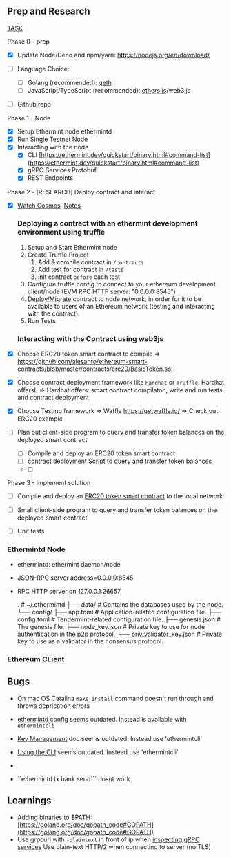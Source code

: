 ## Prep and Research

[TASK](https://tharsis.notion.site/Deploying-a-Simple-Smart-Contract-d6f0cc68610241a08d4fddeb49ce65e5)

Phase 0 - prep
- [x] Update Node/Deno and npm/yarn: https://nodejs.org/en/download/
- [ ] Language Choice:
  - [ ] Golang (recommended): [geth](https://geth.ethereum.org/)
  - [ ] JavaScript/TypeScript (recommended): [ethers.js](https://github.com/ethers-io/ethers.js/)/web3.js
- [ ] Github repo


Phase 1 -  Node

- [x] Setup Ethermint node ethermintd
- [x] Run Single Testnet Node
- [x] Interacting with the node
  - [x] CLI [https://ethermint.dev/quickstart/binary.html#command-list](https://ethermint.dev/quickstart/binary.html#command-list)
  - [x] gRPC Services Protobuf
  - [x] REST Endpoints

Phase 2 - [RESEARCH] Deploy contract and interact
- [x] [Watch Cosmos](https://www.youtube.com/watch?v=4oCIMFekY_Q&t=1832s), [Notes](https://hackmd.io/@nZ-twauPRISEa6G9zg3XRw/HJvkzt5yD)

  ### Deploying a contract with an ethermint development environment using truffle
    1. Setup and Start Ethermint node
    2. Create Truffle Project
       1. Add & compile contract in `/contracts`
       2. Add test for contract in `/tests`
       3. init contract `before` each test
    3. Configure truffle config to connect to your ethereum     development client/node (EVM RPC HTTP server: "0.0.0.0:8545")
    4. [Deploy/Migrate](https://ethereum.org/en/developers/docs/smart-contracts/deploying/) contract to node network, in order for it to be available to users of an Ethereum network (testing and interacting with the contract).
    5. Run Tests

  ### Interacting with the Contract using web3js



- [x] Choose ERC20 token smart contract to compile
  => https://github.com/alesanro/ethereum-smart-contracts/blob/master/contracts/erc20/BasicToken.sol
- [x] Choose contract deployment framework like `Hardhat` or `Truffle`. Hardhat offersL
  => Hardhat offers: smart contract compilaton, write and run tests and contract deployment
- [x] Choose Testing framework
  => Waffle https://getwaffle.io/
  => Check out ERC20 example
- [ ] Plan out client-side program to query and transfer token balances on the deployed smart contract
  - [ ] Compile and deploy an ERC20 token smart contract
  - [ ] contract deployment Script to query and transfer token balances
  - [ ]


Phase 3 - Implement solution
- [ ] Compile and deploy an [ERC20 token smart contract](https://ethereum.org/en/developers/docs/standards/tokens/erc-20/) to the local network
- [ ] Small client-side program to query and transfer token balances on the deployed smart contract
- [ ] Unit tests




### Ethermintd Node
- ethermintd: ethermint daemon/node
- JSON-RPC server address=0.0.0.0:8545
- RPC HTTP server on 127.0.0.1:26657

  .                                   # ~/.ethermintd
    ├── data/                           # Contains the databases used by the node.
    └── config/
        ├── app.toml                   # Application-related configuration file.
        ├── config.toml                # Tendermint-related configuration file.
        ├── genesis.json               # The genesis file.
        ├── node_key.json              # Private key to use for node authentication in the p2p protocol.
        └── priv_validator_key.json    # Private key to use as a validator in the consensus protocol.


### Ethereum CLient

## Bugs

- On mac OS Catalina `make install` command doesn't run through and throws deprication errors
- [ethermintd config](https://ethermint.dev/quickstart/binary.html#client-configuration) seems outdated. Instead is available with `ethermintcli`
- [Key Management](https://ethermint.dev/quickstart/run_node.html#key-management) doc seems outdated. Instead use 'ethermintcli'
- [Using the CLI](https://ethermint.dev/quickstart/interact_node.html#using-the-cli) seems outdated. Instead use 'ethermintcli'
-


- ``ethermintd tx bank send``` dosnt work


## Learnings

- Adding binaries to $PATH: [https://golang.org/doc/gopath_code#GOPATH](https://golang.org/doc/gopath_code#GOPATH)
- Use grpcurl with `-plaintext` in front of ip when [inspecting gRPC services](https://ethermint.dev/quickstart/interact_node.html#grpcurl)
	Use plain-text HTTP/2 when connecting to server (no TLS)
